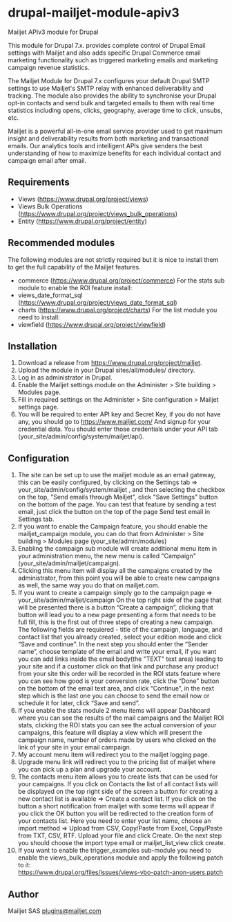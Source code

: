 drupal-mailjet-module-apiv3
===========================

Mailjet APIv3 module for Drupal

This module for Drupal 7.x. provides complete control of Drupal Email settings with Mailjet and also adds specific Drupal Commerce email marketing functionality such as triggered marketing emails and marketing campaign revenue statistics.

The Mailjet Module for Drupal 7.x configures your default Drupal SMTP settings to use Mailjet's SMTP relay with enhanced deliverability and tracking.  The module also provides the ability to synchronise your Drupal opt-in contacts and send bulk and targeted emails to them with real time statistics including opens, clicks, geography, average time to click, unsubs, etc. 

Mailjet is a powerful all-in-one email service provider used to get maximum insight and deliverability results from both  marketing and transactional emails. Our analytics tools and intelligent APIs give senders the best understanding of how to maximize benefits for each individual contact and campaign email after email. 

Requirements
------------
  * Views (https://www.drupal.org/project/views)
  * Views Bulk Operations (https://www.drupal.org/project/views_bulk_operations)
  * Entity (https://www.drupal.org/project/entity)

Recommended modules
-------------------
  The following modules are not strictly required but it is nice to install them to get 
  the full capability of the Mailjet features.
  * commerce (https://www.drupal.org/project/commerce)
  For the stats sub module to enable the ROI feature install:
  * views_date_format_sql (https://www.drupal.org/project/views_date_format_sql)
  * charts (https://www.drupal.org/project/charts)
  For the list module you need to install:
  * viewfield (https://www.drupal.org/project/viewfield)

Installation
------------

1. Download a release from https://www.drupal.org/project/mailjet.
2. Upload the module in your Drupal sites/all/modules/ directory.
3. Log in as administrator in Drupal.
4. Enable the Mailjet settings module on the Administer > Site building > Modules page.
5. Fill in required settings on the Administer > Site configuration > Mailjet settings page.
6. You will be required to enter API key and Secret Key, if you do not have any, 
    you should go to https://www.mailjet.com/
    And signup for your credential data. You should enter those credentials under your 
    API tab (your_site/admin/config/system/mailjet/api). 

Configuration
-------------

1. The site can be set up to use the mailjet module as an email gateway, this can be easily configured, by clicking on the Settings tab => your_site/admin/config/system/mailjet , and then selecting the checkbox on the top, "Send emails through Mailjet", click "Save Settings" button on the bottom of the page. 
You can test that feature by sending a test email, just click the button on the top of the page Send test email in Settings tab.
2. If you want to enable the Campaign feature, you should enable the mailjet_campaign module, you can do that from Administer > Site building > Modules page (your_site/admin/modules)
3.  Enabling the campaign sub module will create additional menu item in your administration menu, 
    the new menu is called "Campaign" (your_site/admin/mailjet/campaign). 
4. Clicking this menu item will display all the campaigns created by the administrator, 
    from this point you will be able to create new campaigns as well, 
    the same way you do that on mailjet.com.
5. If you want to create a campaign simply go to the campaign page => your_site/admin/mailjet/campaign
    On the top right side of the page that will be presented there is a button “Create a campaign”, 
    clicking that button will lead you to a new page presenting a form that needs to be full fill, 
    this is the first out of three steps of creating a new campaign. The following fields are requiered - 
    title of the campaign, language, and contact list that you already created, 
    select your edition mode and click “Save and continue”.
    In the next step you should enter the “Sender name”, choose template of the email and write your email, 
    if you want you can add links inside the email body(the "TEXT" text area) 
    leading to your site and if a customer click on that link and purchase any product 
    from your site this order will be recorded in the ROI stats feature 
    where you can see how good is your conversion rate, click the “Done” button on the bottom of 
    the email text area, and click “Continue”, in the next step which is the last one you can choose 
    to send the email now or schedule it for later, click “Save and send”.
6. If you enable the stats module 2 menu items will appear Dashboard where you can see the results 
    of the mail campaigns and the Mailjet ROI stats, clicking the ROI stats you can see the actual 
    conversion of your campaigns, this feature will display a view which will present the campaign name, 
    number of orders made by users who clicked on the link of your site in your email campaign.
7. My account menu item will redirect you to the mailjet logging page.
8. Upgrade menu link will redirect you to the pricing list of mailjet where you can pick up a plan 
    and upgrade your account.
9. The contacts menu item allows you to create lists that can be used for your campaigns.
    If you click on Contacts the list of all contact lists will be displayed on the top right 
    side of the screen a button for creating a new contact list is available => Create a contact list. 
    If you click on the button a short notification from mailjet with some terms will appear 
    if you click the OK button you will be redirected to the creation form of your contacts list. 
    Here you need to enter your list name, choose an import method => 
    Upload from CSV, Copy/Paste from Excel, Copy/Paste from TXT, CSV, RTF. 
    Upload your file and click Create. 
    On the next step you should choose the import type email or mailjet_list_view click create.
10. If you want to enable the trigger_examples sub-module you need to enable the views_bulk_operations
    module and apply the following patch to it:  
    https://www.drupal.org/files/issues/views-vbo-patch-anon-users.patch
      
Author
------
Mailjet SAS
plugins@mailjet.com
